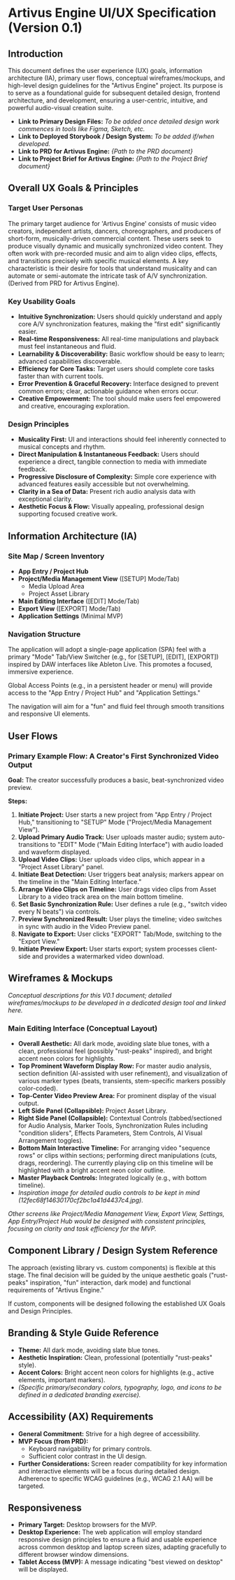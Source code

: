 # Artivus Engine UI/UX Specification (Version 0.1)

## Introduction
This document defines the user experience (UX) goals, information architecture (IA), primary user flows, conceptual wireframes/mockups, and high-level design guidelines for the "Artivus Engine" project. Its purpose is to serve as a foundational guide for subsequent detailed design, frontend architecture, and development, ensuring a user-centric, intuitive, and powerful audio-visual creation suite.

- **Link to Primary Design Files:** _To be added once detailed design work commences in tools like Figma, Sketch, etc._
- **Link to Deployed Storybook / Design System:** _To be added if/when developed._
- **Link to PRD for Artivus Engine:** _{Path to the PRD document}_
- **Link to Project Brief for Artivus Engine:** _{Path to the Project Brief document}_

## Overall UX Goals & Principles

### Target User Personas
The primary target audience for 'Artivus Engine' consists of music video creators, independent artists, dancers, choreographers, and producers of short-form, musically-driven commercial content. These users seek to produce visually dynamic and musically synchronized video content. They often work with pre-recorded music and aim to align video clips, effects, and transitions precisely with specific musical elements. A key characteristic is their desire for tools that understand musicality and can automate or semi-automate the intricate task of A/V synchronization. (Derived from PRD for Artivus Engine).

### Key Usability Goals
- **Intuitive Synchronization:** Users should quickly understand and apply core A/V synchronization features, making the "first edit" significantly easier.
- **Real-time Responsiveness:** All real-time manipulations and playback must feel instantaneous and fluid.
- **Learnability & Discoverability:** Basic workflow should be easy to learn; advanced capabilities discoverable.
- **Efficiency for Core Tasks:** Target users should complete core tasks faster than with current tools.
- **Error Prevention & Graceful Recovery:** Interface designed to prevent common errors; clear, actionable guidance when errors occur.
- **Creative Empowerment:** The tool should make users feel empowered and creative, encouraging exploration.

### Design Principles
- **Musicality First:** UI and interactions should feel inherently connected to musical concepts and rhythm.
- **Direct Manipulation & Instantaneous Feedback:** Users should experience a direct, tangible connection to media with immediate feedback.
- **Progressive Disclosure of Complexity:** Simple core experience with advanced features easily accessible but not overwhelming.
- **Clarity in a Sea of Data:** Present rich audio analysis data with exceptional clarity.
- **Aesthetic Focus & Flow:** Visually appealing, professional design supporting focused creative work.

## Information Architecture (IA)

### Site Map / Screen Inventory
- **App Entry / Project Hub**
- **Project/Media Management View** ([SETUP] Mode/Tab)
  - Media Upload Area
  - Project Asset Library
- **Main Editing Interface** ([EDIT] Mode/Tab)
- **Export View** ([EXPORT] Mode/Tab)
- **Application Settings** (Minimal MVP)

### Navigation Structure
The application will adopt a single-page application (SPA) feel with a primary "Mode" Tab/View Switcher (e.g., for [SETUP], [EDIT], [EXPORT]) inspired by DAW interfaces like Ableton Live. This promotes a focused, immersive experience.

Global Access Points (e.g., in a persistent header or menu) will provide access to the "App Entry / Project Hub" and "Application Settings."

The navigation will aim for a "fun" and fluid feel through smooth transitions and responsive UI elements.

## User Flows

### Primary Example Flow: A Creator's First Synchronized Video Output
**Goal:** The creator successfully produces a basic, beat-synchronized video preview.

**Steps:**
1. **Initiate Project:** User starts a new project from "App Entry / Project Hub," transitioning to "SETUP" Mode ("Project/Media Management View").
2. **Upload Primary Audio Track:** User uploads master audio; system auto-transitions to "EDIT" Mode ("Main Editing Interface") with audio loaded and waveform displayed.
3. **Upload Video Clips:** User uploads video clips, which appear in a "Project Asset Library" panel.
4. **Initiate Beat Detection:** User triggers beat analysis; markers appear on the timeline in the "Main Editing Interface."
5. **Arrange Video Clips on Timeline:** User drags video clips from Asset Library to a video track area on the main bottom timeline.
6. **Set Basic Synchronization Rule:** User defines a rule (e.g., "switch video every N beats") via controls.
7. **Preview Synchronized Result:** User plays the timeline; video switches in sync with audio in the Video Preview panel.
8. **Navigate to Export:** User clicks "EXPORT" Tab/Mode, switching to the "Export View."
9. **Initiate Preview Export:** User starts export; system processes client-side and provides a watermarked video download.

## Wireframes & Mockups

_Conceptual descriptions for this V0.1 document; detailed wireframes/mockups to be developed in a dedicated design tool and linked here._

### Main Editing Interface (Conceptual Layout)
- **Overall Aesthetic:** All dark mode, avoiding slate blue tones, with a clean, professional feel (possibly "rust-peaks" inspired), and bright accent neon colors for highlights.
- **Top Prominent Waveform Display Row:** For master audio analysis, section definition (AI-assisted with user refinement), and visualization of various marker types (beats, transients, stem-specific markers possibly color-coded).
- **Top-Center Video Preview Area:** For prominent display of the visual output.
- **Left Side Panel (Collapsible):** Project Asset Library.
- **Right Side Panel (Collapsible):** Contextual Controls (tabbed/sectioned for Audio Analysis, Marker Tools, Synchronization Rules including "condition sliders", Effects Parameters, Stem Controls, AI Visual Arrangement toggles).
- **Bottom Main Interactive Timeline:** For arranging video "sequence rows" or clips within sections; performing direct manipulations (cuts, drags, reordering). The currently playing clip on this timeline will be highlighted with a bright accent neon color outline.
- **Master Playback Controls:** Integrated logically (e.g., with bottom timeline).
- _Inspiration image for detailed audio controls to be kept in mind (12fec68f14630170cf2bc1a41d4437c4.jpg)._

_Other screens like Project/Media Management View, Export View, Settings, App Entry/Project Hub would be designed with consistent principles, focusing on clarity and task efficiency for the MVP._

## Component Library / Design System Reference
The approach (existing library vs. custom components) is flexible at this stage. The final decision will be guided by the unique aesthetic goals ("rust-peaks" inspiration, "fun" interaction, dark mode) and functional requirements of "Artivus Engine."

If custom, components will be designed following the established UX Goals and Design Principles.

## Branding & Style Guide Reference
- **Theme:** All dark mode, avoiding slate blue tones.
- **Aesthetic Inspiration:** Clean, professional (potentially "rust-peaks" style).
- **Accent Colors:** Bright accent neon colors for highlights (e.g., active elements, important markers).
- _(Specific primary/secondary colors, typography, logo, and icons to be defined in a dedicated branding exercise)._

## Accessibility (AX) Requirements
- **General Commitment:** Strive for a high degree of accessibility.
- **MVP Focus (from PRD):**
  - Keyboard navigability for primary controls.
  - Sufficient color contrast in the UI design.
- **Further Considerations:** Screen reader compatibility for key information and interactive elements will be a focus during detailed design. Adherence to specific WCAG guidelines (e.g., WCAG 2.1 AA) will be targeted.

## Responsiveness
- **Primary Target:** Desktop browsers for the MVP.
- **Desktop Experience:** The web application will employ standard responsive design principles to ensure a fluid and usable experience across common desktop and laptop screen sizes, adapting gracefully to different browser window dimensions.
- **Tablet Access (MVP):** A message indicating "best viewed on desktop" will be displayed.